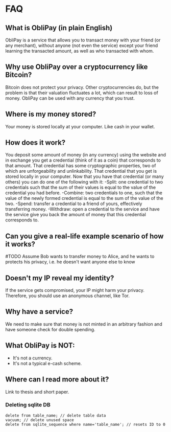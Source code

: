 # FAQ

## What is ObliPay (in plain English)
ObliPay is a service that allows you to transact money with your friend (or any merchant), without anyone (not even the service) except your friend learning the transacted amount, as well as who transacted with whom.

## Why use ObliPay over a cryptocurrency like Bitcoin?
Bitcoin does not protect your privacy. Other cryptocurrencies do, but the problem is that their valuation fluctuates a lot, which can result to loss of money. ObliPay can be used with any currency that you trust.

## Where is my money stored?
Your money is stored locally at your computer. Like cash in your wallet.

## How does it work?
You deposit some amount of money (in any currency) using the website and in exchange you get a credential (think of it as a coin) that corresponds to that amount. That credential has some cryptographic properties, two of which are unforgeability and unlinkability. That credential that you get is stored locally in your computer. Now that you have that credential (or many others) you can do one of the following with it:
-Split: one credential to two credentials such that the sum of their values is equal to the value of the credential you had before.
-Combine: two credentials to one, such that the value of the newly formed credential is equal to the sum of the value of the two.
-Spend: transfer a credential to a friend of yours, effectively transferring money.
-Withdraw: open a credential to the service and have the service give you back the amount of money that this credential corresponds to.

## Can you give a real-life example scenario of how it works? 
#TODO
Assume Bob wants to transfer money to Alice, and he wants to protects his privacy, i.e. he doesn't want anyone else to know 

## Doesn't my IP reveal my identity?
If the service gets compromised, your IP might harm your privacy. Therefore, you should use an anonymous channel, like Tor.

## Why have a service?
We need to make sure that money is not minted in an arbitrary fashion and have someone check for double spending.

## What ObliPay is NOT:
* It's not a currency.
* It's not a typical e-cash scheme.

## Where can I read more about it?
Link to thesis and short paper.

### Deleting sqlite DB
```
delete from table_name; // delete table data
vacuum; // delete unused space
delete from sqlite_sequence where name='table_name'; // resets ID to 0
```

